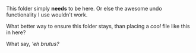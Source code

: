 This folder simply **needs** to be here.
Or else the awesome undo functionality I use wouldn't work.

What better way to ensure this folder stays, than placing a *cool* file like this in here?

What say, *'eh brutus?*

